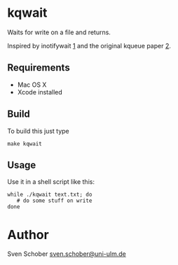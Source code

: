 # kqwait

Waits for write on a file and returns.

Inspired by inotifywait [1] and the original kqueue paper [2].

## Requirements

 - Mac OS X
 - Xcode installed

## Build

To build this just type

    make kqwait

## Usage

Use it in a shell script like this:

    while ./kqwait text.txt; do
       # do some stuff on write
    done

# Author

Sven Schober <sven.schober@uni-ulm.de>

[1]: https://github.com/rvoicilas/inotify-tools/wiki/
[2]: http://people.freebsd.org/~jlemon/papers/kqueue.pdf
